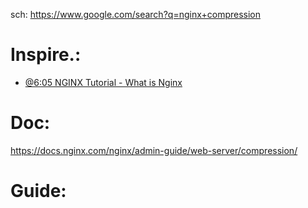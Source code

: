 sch: https://www.google.com/search?q=nginx+compression

# Inspire.:
- [@6:05 NGINX Tutorial - What is Nginx](https://youtu.be/iInUBOVeBCc?t=365)

# Doc:
https://docs.nginx.com/nginx/admin-guide/web-server/compression/

# Guide:
